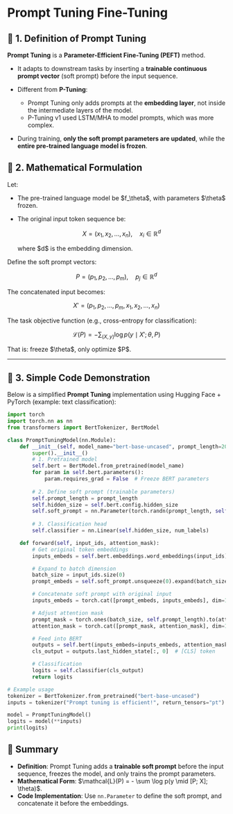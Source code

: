 

# Prompt Tuning Fine-Tuning

## 📖 1. Definition of Prompt Tuning

**Prompt Tuning** is a **Parameter-Efficient Fine-Tuning (PEFT)** method.

* It adapts to downstream tasks by inserting a **trainable continuous prompt vector** (soft prompt) before the input sequence.
* Different from **P-Tuning**:

  * Prompt Tuning only adds prompts at the **embedding layer**, not inside the intermediate layers of the model.
  * P-Tuning v1 used LSTM/MHA to model prompts, which was more complex.
* During training, **only the soft prompt parameters are updated**, while the **entire pre-trained language model is frozen**.



## 📖 2. Mathematical Formulation

Let:

* The pre-trained language model be \$f\_\theta\$, with parameters \$\theta\$ frozen.
* The original input token sequence be:

  $$
  X = (x_1, x_2, \dots, x_n), \quad x_i \in \mathbb{R}^d
  $$

  where \$d\$ is the embedding dimension.

Define the soft prompt vectors:

$$
P = (p_1, p_2, \dots, p_m), \quad p_j \in \mathbb{R}^d
$$

The concatenated input becomes:

$$
X' = (p_1, p_2, \dots, p_m, x_1, x_2, \dots, x_n)
$$

The task objective function (e.g., cross-entropy for classification):

$$
\mathcal{L}(P) = - \sum_{(X, y)} \log p(y \mid X'; \theta, P)
$$

That is: freeze \$\theta\$, only optimize \$P\$.

---

## 📖 3. Simple Code Demonstration

Below is a simplified **Prompt Tuning** implementation using Hugging Face + PyTorch (example: text classification):

```python
import torch
import torch.nn as nn
from transformers import BertTokenizer, BertModel

class PromptTuningModel(nn.Module):
    def __init__(self, model_name="bert-base-uncased", prompt_length=20, num_labels=2):
        super().__init__()
        # 1. Pretrained model
        self.bert = BertModel.from_pretrained(model_name)
        for param in self.bert.parameters():
            param.requires_grad = False  # Freeze BERT parameters
        
        # 2. Define soft prompt (trainable parameters)
        self.prompt_length = prompt_length
        self.hidden_size = self.bert.config.hidden_size
        self.soft_prompt = nn.Parameter(torch.randn(prompt_length, self.hidden_size))
        
        # 3. Classification head
        self.classifier = nn.Linear(self.hidden_size, num_labels)

    def forward(self, input_ids, attention_mask):
        # Get original token embeddings
        inputs_embeds = self.bert.embeddings.word_embeddings(input_ids)

        # Expand to batch dimension
        batch_size = input_ids.size(0)
        prompt_embeds = self.soft_prompt.unsqueeze(0).expand(batch_size, -1, -1)

        # Concatenate soft prompt with original input
        inputs_embeds = torch.cat([prompt_embeds, inputs_embeds], dim=1)

        # Adjust attention mask
        prompt_mask = torch.ones(batch_size, self.prompt_length).to(attention_mask.device)
        attention_mask = torch.cat([prompt_mask, attention_mask], dim=1)

        # Feed into BERT
        outputs = self.bert(inputs_embeds=inputs_embeds, attention_mask=attention_mask)
        cls_output = outputs.last_hidden_state[:, 0]  # [CLS] token

        # Classification
        logits = self.classifier(cls_output)
        return logits

# Example usage
tokenizer = BertTokenizer.from_pretrained("bert-base-uncased")
inputs = tokenizer("Prompt tuning is efficient!", return_tensors="pt")

model = PromptTuningModel()
logits = model(**inputs)
print(logits)
```



## 📖 Summary

* **Definition**: Prompt Tuning adds a **trainable soft prompt** before the input sequence, freezes the model, and only trains the prompt parameters.
* **Mathematical Form**: \$\mathcal{L}(P) = - \sum \log p(y \mid \[P; X]; \theta)\$.
* **Code Implementation**: Use `nn.Parameter` to define the soft prompt, and concatenate it before the embeddings.


